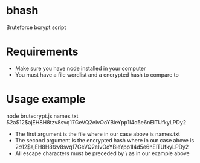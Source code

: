 # bhash
Bruteforce bcrypt script

# Requirements
- Make sure you have node installed in your computer
- You must have a file wordlist and a encrypted hash to compare to

# Usage example

 node brutecrypt.js names.txt \$2a\$12\$ajEH8H8tzv8svq17GeVQ2eIvOoYBieYpp1I4d5e6nElTUfkyLPDy2
 
 - The first argument is the file where in our case above is names.txt
 - The second argument is the encrypted hash where in our case above is $2a$12$ajEH8H8tzv8svq17GeVQ2eIvOoYBieYpp1I4d5e6nElTUfkyLPDy2
 - All escape characters must be preceded by \ as in our example above
